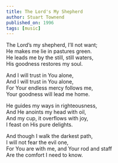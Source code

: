 ```yaml
---
title: The Lord's My Shepherd
author: Stuart Townend
published_on: 1996
tags: [music]
---
```


The Lord’s my shepherd, I’ll not want;  
He makes me lie in pastures green.  
He leads me by the still, still waters,  
His goodness restores my soul.

And I will trust in You alone,  
And I will trust in You alone,  
For Your endless mercy follows me,  
Your goodness will lead me home.

He guides my ways in righteousness,  
And He anoints my head with oil,  
And my cup, it overflows with joy,  
I feast on His pure delights.

And though I walk the darkest path,  
I will not fear the evil one,  
For You are with me, and Your rod and staff  
Are the comfort I need to know.